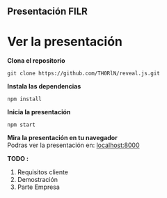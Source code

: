 ## Presentación FILR

# Ver la presentación

**Clona el repositorio**
```
git clone https://github.com/TH0RlN/reveal.js.git
```

**Instala las dependencias**
```
npm install
```

**Inicia la presentación**
```
npm start
```

**Mira la presentación en tu navegador**  
Podras ver la presentación en: [localhost:8000](http://localhost:8000)

**TODO :**  
1. Requisitos cliente  
2. Demostración  
3. Parte Empresa  
